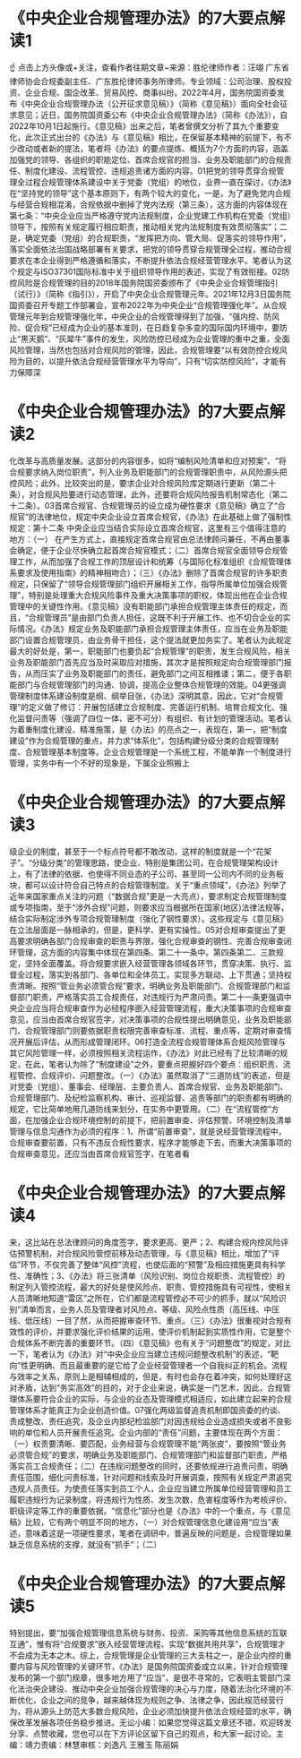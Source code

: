 # 《中央企业合规管理办法》的7大要点解读1

☝ 点击上方头像或+关注，查看作者往期文章~来源：胜伦律师作者：汪翊 广东省律师协会合规委副主任、广东胜伦律师事务所律师。专业领域：公司治理、股权投资、企业合规、国企改革、贸易风控、商事纠纷。2022年4月，国务院国资委发布《中央企业合规管理办法（公开征求意见稿）》（简称《意见稿》）面向全社会征求意见；近日，国务院国资委公布《中央企业合规管理办法》（简称《办法》），自2022年10月1日起施行。《意见稿》出来之后，笔者曾撰文分析了其九个重要变化，此次正式出台的《办法》与《意见稿》相比，在保留基本精神的前提下，有不少改动或者新的提法，笔者将《办法》的要点提炼、概括为7个方面的内容，涵盖加强党的领导、各组织的职能定位、首席合规官的担当、业务及职能部门的合规责任、制度化建设、流程管控、违规追责诸方面的内容。01把党的领导贯穿合规管理全过程合规管理体系建设中关于党委（党组）的地位，业界一直在探讨，《办法》在“坚持党的领导”这个基本原则下，有两个较大的变化，一是，为了避免党内合规与经营合规相混淆，合规依据中删掉了党内法规（第三条），这方面的内容体现在第七条：“中央企业应当严格遵守党内法规制度，企业党建工作机构在党委（党组）领导下，按照有关规定履行相应职责，推动相关党内法规制度有效贯彻落实”；二是，确定党委（党组）的合规职责，“发挥把方向、管大局、促落实的领导作用”，落实全面依法治国战略部署有关要求，把党的领导贯穿合规管理全过程，推动合规要求在本企业得到严格遵循和落实，不断提升依法合规经营管理水平。笔者认为这个规定与ISO37301国际标准中关于组织领导作用的表述，实现了有效衔接。02防控风险是合规管理的目的2018年国务院国资委颁布了《中央企业合规管理指引（试行）》（简称《指引》），开启了中央企业合规管理元年。2021年12月3日国务院国资委召开专题工作部署会，宣布2022年为中央企业“合规管理强化年”。从合规管理元年到合规管理强化年，中央企业的合规管理得到了加强，“强内控、防风险、促合规”已经成为企业的基本准则，在日趋复杂多变的国际国内环境中，要防止“黑天鹅”、“灰犀牛”事件的发生，风险防控已经成为企业管理的重中之重，全面风险管理，当然也包括对合规风险的管理，因此，合规管理要“以有效防控合规风险为目的，以提升依法合规经营管理水平为导向”，只有“切实防控风险”，才能有力保障深

# 《中央企业合规管理办法》的7大要点解读2

化改革与高质量发展。这部分的内容很多，如将“编制风险清单和应对预案”、“将合规要求纳入岗位职责”，列入业务及职能部门的合规管理职责中，从风险源头把控风险；此外，比较突出的是，要求企业对合规风险库定期进行更新（第二十条），对合规风险要进行动态管理，此外，还要将合规风险报告机制常态化（第二十二条）。03首席合规官、合规管理员的设立成为硬性要求《意见稿》确立了“合规官”的法律地位，规定中央企业设立首席合规官，《办法》在此基础上做了强制性规定：第十二条 中央企业应当结合实际设立首席合规官，这里有三个值得注意的地方：（一） 在产生方式上，直接规定首席合规官由总法律顾问兼任，不再由董事会确定，便于企业尽快确立起首席合规官模式；（二）首席合规官全面领导合规管理工作，从而加强了合规工作的顶层设计和统筹（与国际化标准组织《合规管理体系要求及使用指南》的精神相吻合）；（三）《办法》删除了首席合规官的许多职责规定，只保留了“领导合规管理部门组织开展相关工作，指导所属单位加强合规管理”，特别是处理重大合规风险事件及重大决策事项的职权，体现出他在企业合规管理中的关键性作用。《意见稿》没有职能部门承担合规管理主体责任的规定，而且，“合规管理员”是由部门负责人担任，这既不利于开展工作、也不切合企业的实际情况。《办法》规定业务及职能部门承担合规管理主体责任，应当在业务及职能部门设置合规管理员，由业务骨干担任，这个提法就更加务实了。笔者认为此规定最大的好处是，第一，职能部门也要负起“合规管理”的职责，发生合规风险，相关业务及职能部门首先应当及时采取应对措施，其次才是按照规定向合规管理部门报告，从而压实了业务及职能部门的责任，避免部门之间互相推诿；第二，便于各职能部门与合规管理部门的沟通、协调，提高企业整体合规管理的效能。04更强调管理制度体系建设制度是纲、纲举目张，《办法》深明其意，因此，它对“合规管理”的定义做了修订：开展包括建立合规制度、完善运行机制、培育合规文化、强化监督问责等（强调了四位一体、密不可分）有组织、有计划的管理活动。笔者认为着重制度化建设、精准施策，是《办法》的亮点之一，表现在，第一，把“制度建设”作为合规管理的重点，并力求“体系化”，包括构建分级分类的合规管理制度、合规管理基本制度等。企业合规管理是一个系统工程，不能单靠一个制度进行管理，实务中有一个不好的现象是，下属企业照搬上

# 《中央企业合规管理办法》的7大要点解读3

级企业的制度，甚至于一个标点符号都不敢改动，这样的制度就是一个“花架子”。“分级分类”的管理思路，使企业、特别是集团公司，在合规管理架构设计上，有了法律的依据、也使得不同业态的子公司、甚至同一公司内不同的业务板块，都可以设计符合自己特点的合规管理制度。关于“重点领域”，《办法》列举了近年来国家重点关注的问题（“数据合规”更是一大亮点），要求制定合规管理制度或专项指南，至于“涉外合规”问题，则要求应当根据所在国家(地区)法律法规等，结合实际制定涉外专项合规管理制度（强化了钢性要求）。这些规定与《意见稿》在立法层面是一脉相承的，但是，更科学、更有实操性。05对合规审查提出了更高要求明确各部门合规审查的职责与界限，强化合规审查的钢性、完善合规审查闭环管理，这方面的内容集中体现在第四条、第二十一条中。第四条第二、三款规定，坚持全面覆盖。将合规要求嵌入经营管理各领域各环节，贯穿决策、执行、监督全过程，落实到各部门、各单位和全体员工，实现多方联动、上下贯通；坚持权责清晰。按照“管业务必须管合规”要求，明确业务及职能部门、合规管理部门和监督部门职责，严格落实员工合规责任，对违规行为严肃问责。第二十一条更强调中央企业应当将合规审查作为必经程序嵌入经营管理流程，重大决策事项的合规审查意见，应当由首席合规官签字，对决策事项的合规性提出明确意见，业务及职能部门、合规管理部门则要依据职责权限完善审查标准、流程、重点等，定期对审查情况开展后评估，从而形成管理闭环。06打造全流程合规管理体系合规风险管理与其它风险管理一样，必须按照相关流程运作，《办法》对此已经有了比较清晰的规定，在此，笔者认为除了“制度建设”之外，要重点把握好四个要点：组织职责、流程管控、合规评价、问题整改。（一）《办法》虽然取消了“三道防线”的表述，但是对党委（党组）、董事会、经理层、主要负责人、首席合规官、业务及职能部门、合规管理部门、及纪检监察机构、审计、巡视监督、追责等部门的职责都有明确的规定，它比简单地用几道防线来划分，在实务中更管用。（二）在“流程管控”方面，在加强企业合规环境控制的前提下，把前置审查、评估预警、环境控制及清单管理与信息沟通作为必须的程序：1、所谓“前置审查”，就是说经营管理流程中，合规审查要前置，只有不违反合规性要求，程序才能够走下去，而重大决策事项的合规审查意见，还应当由首席合规官签字，在笔者看

# 《中央企业合规管理办法》的7大要点解读4

来，这比站在总法律顾问的角度签字，要求更高、更严；2、构建合规内控风险评估预警机制，对合规风险管控前移及动态管理，与《意见稿》相比，增加了“评估”环节，不仅完善了整体“风控”流程，也使后面的“预警”及相应措施更具有科学性、准确性；3、《办法》将三张清单（风险识别、岗位合规职责、流程管控）的制定列入管控流程，最大的好处是使风险点、职责、管控措施具有可视性，使相关人员清晰地知道“雷区”之所在，它们都是流程管控必不可少的抓手，就以“风险识别”清单而言，业务人员及管理者对风险点、等级、风险点性质（高压线、中压线、低压线）一目了然，从而把握审查环节、重点。（三）《办法》很重视对合规有效性的评价，并要求强化评价结果的运用，使评价机制起到实质性作用，它是整个合规体系不断完善的重要环节。（四）《意见稿》也有关于“问题整改”的规定，对比一下，笔者认为《办法》对“中央企业应当建立违规问题整改机制”的表述，“靶向”性更明确、而且最重要的是它给了企业经营管理者一个自我纠正的机会。流程与效率之关系，原则上是相辅相成的，但是，有时也会存在着冲突，如何处理好这对矛盾，达到“务实高效”的目的，对于企业来说，确实是一门艺术，因此，合规管理体系要符合企业的实际，与企业的业态及管理模式相适应，如此建立起来的合规管理体系才能真正为企业创造价值。07强化两级监督追责机制即国资委的约谈、责成整改、责任追究，及企业内部纪检监部门对因违规给企业造成损失或者不良影响的单位和人员开展责任追究。企业内部的“责任”问题，主要体现在两个方面：（一）权责要清晰、要匹配，业务经营与合规管理不能“两张皮”，要按照“管业务必须管合规”的要求，明确业务及职能部门、合规管理部门和监督部门职责，严格落实员工合规责任；（二）在违规问题整改的同时，还要依规进行追责问责，明确责任范围，细化问责标准，针对问题和线索及时开展调查，按照有关规定严肃追究违规人员责任。为使责任落实到员工个人，企业应当建立所属单位经营管理和员工履职违规行为记录制度，将违规行为性质、发生次数、危害程度等作为考核评价、职级评定等工作的重要依据。“信息化”部分也是《办法》中的一个重点，与《意见稿》比较，它有两个明显不同的地方，（一）对合规管理信息化建设用“应当”表述，意味着这是一项硬性要求，笔者在调研中，普遍反映的问题是，合规管理如果缺乏信息系统的支撑，就没有“抓手”；（二）

# 《中央企业合规管理办法》的7大要点解读5

特别提出，要“加强合规管理信息系统与财务、投资、采购等其他信息系统的互联互通”，惟有将“合规要求”嵌入经营管理流程、实现“数据共用共享”，合规管理才不会成为无本之木。综上，合规管理是企业管理的三大支柱之一，是企业内控的重要内容与风险管理的关键环节，《办法》是国务院国资委成立以来，针对合规管理发布的第一个部门规章，很多地方用了“应当”，是很不寻常的，它表明主管部门深化法治央企建设、推动中央企业加强合规管理的决心与力度，随着法治化环境的不断优化，企业之间的竞争，越来越体现为规则之争、法律之争，因此规范经营行为，将从源头上防范大多数合规风险，企业必须加快提升依法合规经营的水平，确保改革发展各项任务稳步推进。无讼小编：如果您觉得这篇文章还不错，欢迎转发分享、点赞收藏，您也可以在下方评论区留下自己的观点，和大家一起讨论。主编：靖力责编：林慧审核：刘逸凡 王雅玉 陈丽娟 

